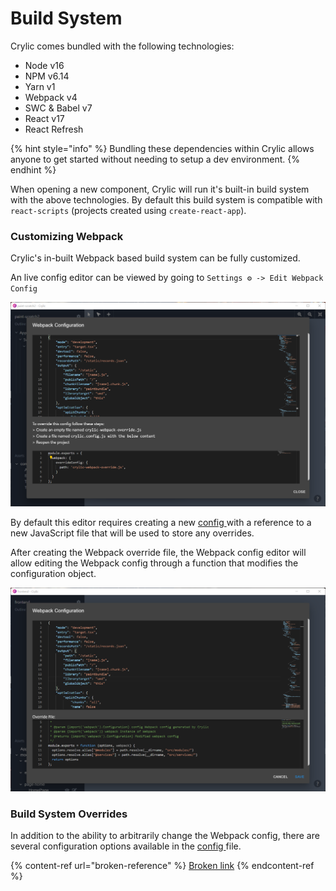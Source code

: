 # Build System

Crylic comes bundled with the following technologies:

<!-- lm_a95a542d63 electron (node) version -->
* Node v16
* NPM v6.14
* Yarn v1
* Webpack v4
* SWC & Babel v7
* React v17
* React Refresh

{% hint style="info" %}
Bundling these dependencies within Crylic allows anyone to get started without needing to setup a dev environment.
{% endhint %}

When opening a new component, Crylic will run it's built-in build system with the above technologies. By default this build system is compatible with `react-scripts` (projects created using `create-react-app`).

### Customizing Webpack

Crylic's in-built Webpack based build system can be fully customized.

An live config editor can be viewed by going to `Settings ⚙️ -> Edit Webpack Config`

![Webpack Configuration editor without an override file](<../.gitbook/assets/image (1).png>)

By default this editor requires creating a new [config ](../reference/configuration-file.md)with a reference to a new JavaScript file that will be used to store any overrides.

After creating the Webpack override file, the Webpack config editor will allow editing the Webpack config through a function that modifies the configuration object.

![Example Webpack override](../.gitbook/assets/image.png)

### Build System Overrides

In addition to the ability to arbitrarily change the Webpack config, there are several configuration options available in the [config ](../reference/configuration-file.md)file.

{% content-ref url="broken-reference" %}
[Broken link](broken-reference)
{% endcontent-ref %}

